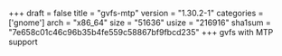 +++
draft = false
title = "gvfs-mtp"
version = "1.30.2-1"
categories = ['gnome']
arch = "x86_64"
size = "51636"
usize = "216916"
sha1sum = "7e658c01c46c96b35b4fe559c58867bf9fbcd235"
+++
gvfs with MTP support